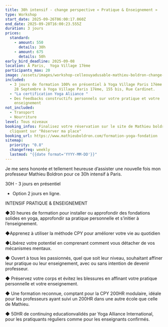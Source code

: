 ```yaml
---
title: 30h intensif - change perspective « Pratique & Enseignement »
type: Workshop
start_date: 2025-09-26T06:00:17.060Z
end_date: 2025-09-28T16:00:23.555Z
duration: 3 jours
prices:
  standard:
    - amount: 550
      details: 30h
    - amount: 675
      details: 50h
early_bird_deadline: 2025-09-08
location: À Paris,  Yoga Village 17ème
participants_max: 20
image: /assets/images/workshop-celleouyadusable-mathieu-boldron-change-perspective.jpeg
included:
  - 3 jours de formation 100% en présentiel à Yoga Village Paris 17ème du 26 au
    28 Septembre à Yoga Village Paris 17ème, 155 bis, Rue Cardinet.
  - "La certification Yoga Aliiance "
  - Des Feedbacks constructifs personnels sur votre pratique et votre
    enseignement
not_included:
  - Transport
  - Nourriture
level: Tous niveaux
booking_infos: Finalisez votre réservation sur le site de Mathieu boldron en
  cliquant sur "Réserver ma place"
booking_url: https://www.mathieuboldron.com/formation-yoga-fondation
sitemap:
  priority: "0.8"
  changefreq: weekly
  lastmod: "{{date format='YYYY-MM-DD'}}"
---
```

Je me sens honorée et tellement heureuse d’assister une nouvelle fois mon professeur Mathieu Boldron pour ce 30h intensif à Paris.



30H - 3 jours en présentiel 

+ Option 2 jours en ligne.





INTENSIF PRATIQUE & ENSEIGNEMENT

◆30 heures de formation pour installer ou approfondir des fondations solides en yoga, approfondir sa pratique personnelle et s’initier à l’enseignement.

◆Apprenez à utiliser la méthode CPY pour améliorer votre vie au quotidien

◆Libérez votre potentiel en comprenant comment vous détacher de vos mécanismes mentaux.

◆ Ouvert à tous les passionnés, quel que soit leur niveau, souhaitant affiner leur pratique ou leur enseignement, avec ou sans intention de devenir professeur.

◆ Préservez votre corps et évitez les blessures en affinant votre pratique personnelle et votre enseignement.

◆ Une formation reconnue, comptant pour la CPY 200HR modulaire, idéale pour les professeurs ayant suivi un 200HR dans une autre école que celle de Mathieu.

◆ 50HR de continuing educationvalidés par Yoga Alliance International, pour les pratiquants réguliers comme pour les enseignants confirmés.